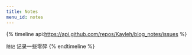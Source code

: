 ```yaml
---
title: Notes
menu_id: notes
---
```


{% timeline api:https://api.github.com/repos/Kayleh/blog_notes/issues %}
<!-- node 时间线 -->
`随记` 记录一些零碎
{% endtimeline %}

